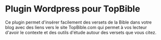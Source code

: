 Plugin Wordpress pour TopBible
==============================

Ce plugin permet d'insérer facilement des versets de la Bible dans votre blog avec des liens vers le site TopBible.com qui permet à vos lecteur d'avoir le contexte et des outils d'étude autour des versets que vous citez.
